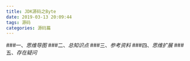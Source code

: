 ```yaml
---
title: JDK源码之Byte
date: 2019-03-13 20:09:44
tags: 源码
categories: 源码篇
---
```

###一、*思维导图*
###二、*总知识点*
###三、*参考资料*
###四、*思维扩展*
###五、*存在疑问*